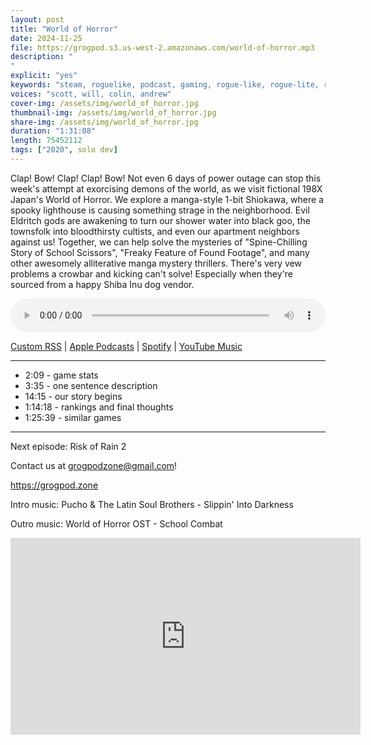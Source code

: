 ```yaml
---
layout: post
title: "World of Horror"
date: 2024-11-25
file: https://grogpod.s3.us-west-2.amazonaws.com/world-of-horror.mp3
description: "
"
explicit: "yes" 
keywords: "steam, roguelike, podcast, gaming, rogue-like, rogue-lite, roguelite"
voices: "scott, will, colin, andrew"
cover-img: /assets/img/world_of_horror.jpg
thumbnail-img: /assets/img/world_of_horror.jpg
share-img: /assets/img/world_of_horror.jpg
duration: "1:31:08"
length: 75452112 
tags: ["2020", solo dev]
---
```


Clap! Bow! Clap! Clap! Bow! Not even 6 days of power outage can stop this week's attempt at exorcising demons of the world, as we visit fictional 198X Japan's World of Horror. We explore a manga-style 1-bit Shiokawa, where a spooky lighthouse is causing something strage in the neighborhood. Evil Eldritch gods are awakening to turn our shower water into black goo, the townsfolk into bloodthirsty cultists, and even our apartment neighbors against us! Together, we can help solve the mysteries of "Spine-Chilling Story of School Scissors",  "Freaky Feature of Found Footage", and many other awesomely alliterative manga mystery thrillers. There's very vew problems a crowbar and kicking can't solve! Especially when they're sourced from a happy Shiba Inu dog vendor.


<div class="container">
  <audio controls style="width: 100%;">
    <source src="https://grogpod.s3.us-west-2.amazonaws.com/world-of-horror.mp3" type="audio/mpeg">
  </audio>
</div>

[Custom RSS](https://grogpod.zone/feed.xml) | [Apple Podcasts](https://podcasts.apple.com/us/podcast/grogpod/id1650474911) | [Spotify](https://open.spotify.com/show/655SEhPUWIC77oO3hILe0b) | [YouTube Music](https://music.youtube.com/playlist?list=PL-ShOmyMvd4jYFChE6tgj0JYG8RKK4xe0) 

---
* 2:09 - game stats
* 3:35 - one sentence description
* 14:15 - our story begins
* 1:14:18 - rankings and final thoughts
* 1:25:39 - similar games

---



Next episode: Risk of Rain 2

Contact us at grogpodzone@gmail.com!

https://grogpod.zone

Intro music: Pucho & The Latin Soul Brothers - Slippin' Into Darkness

Outro music: World of Horror OST - School Combat

<div class="embed-responsive embed-responsive-16by9">
<iframe width="560" height="315" src="https://www.youtube.com/embed/xxxxxxxxxxxxxxx" title="YouTube video player" frameborder="0" allow="accelerometer; autoplay; clipboard-write; encrypted-media; gyroscope; picture-in-picture" allowfullscreen></iframe>
</div>
